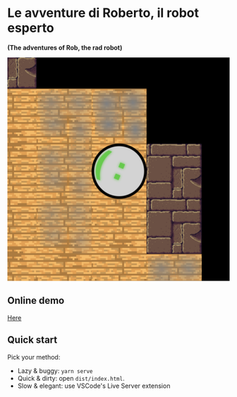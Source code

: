 Le avventure di Roberto, il robot esperto
==========================================
**(The adventures of Rob, the rad robot)**

![Screenshot of the game](media/screenshot.png)


Online demo
-----------

[Here](https://t-hypester.github.io/Roberto/dist/)


Quick start
-----------

Pick your method:

- Lazy & buggy: `yarn serve`
- Quick & dirty: open `dist/index.html`.
- Slow & elegant: use VSCode's Live Server extension
